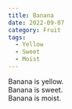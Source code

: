 ```yaml
---
title: Banana
date: 2022-09-07
category: Fruit
tags:
  - Yellow
  - Sweet
  - Moist
---
```


Banana is yellow.  
Banana is sweet.  
Banana is moist.
